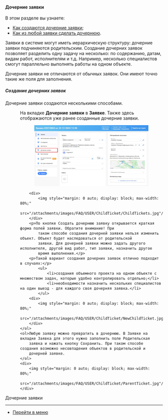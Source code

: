 #### Дочерние заявки
В этом разделе вы узнаете:
<html>
<meta charset="utf-8">
<title>Быстрый переход внутри документа</title>
<ul>
    <li><a href="#ChildTicket1">Как создаются дочерние заявки</a>;</li>
    <li><a href="#ChildTicket2">Как из любой заявки сделать дочернюю</a>.</li>
    <!-- <li><a href="#payment">Отправка Счета на оплату заказчику и оплата Акта.</a></li> -->

</ul>
</html>

<p>Заявки в системе могут иметь иерархическую структуру: дочерние заявки подчиняются родительским.
    Создание дочерних заявок позволяет разделить одну задачу на несколько: по содержанию, датам, видам работ,
    исполнителям и т.д. Например, несколько специалистов смогут параллельно выполнять работы на одном объекте.
</p>
<p>Дочерние заявки не отличаются от обычных заявок. Они имеют точно такие же поля для заполнения.</p>

<h5 id="act">Создание дочерних заявок</h5>
<p>Дочерние заявки создаются несколькими способами.</p>
<ul>
    <ol>На вкладке <strong>Дочерние заявки</strong> в <strong>Заявке</strong>.
        Также здесь отображаются уже ранее созданные дочерние заявки.
        <p>
        <div>
            <img style="margin: 0 auto; display: block; max-width: 80%;"
                 src="/attachments/images/FAQ/USER/ChildTicket/ChildTicket.jpg"/>
        </div>
        </p>

        <div>
            <img style="margin: 0 auto; display: block; max-width: 80%;"
                 src="/attachments/images/FAQ/USER/ChildTicket/ChildTickets.jpg"/>
        </div>
        <p>По кнопке Создать дочернюю заявку открывается краткая форма полей заявки. Обратите внимание! При
            таком способе создания дочерней заявки нельзя изменить объект. Объект будет наследоваться от родительской
            заявки. Для дочерней заявки можно задать другого исполнителя, другой вид работ, тип заявки, назначить другое
            время выполнения.</p>
        <p>Такой вариант создания дочерних заявок отлично подходит в случаях:</p>
            <ul>
                <li>создания объемного проекта на одном объекте с множеством задач, которые удобно контролировать отдельно;</li>
                <li>необходимости назначить нескольких специалистов на один выезд - для каждого своя дочерняя заявка.</li>
            </ul>
        <div>
            <img style="margin: 0 auto; display: block; max-width: 80%;"
                 src="/attachments/images/FAQ/USER/ChildTicket/NewChildTicket.jpg"/>
        </div>
    </ol>
    <ol>Любую заявку можно превратить в дочернюю. В Заявке на вкладке Заявка для этого нужно заполнить поле Родительская
        заявка и нажать кнопку Сохранить. При таком способе создания возможно несовпадения объектов в родительской и
        дочерней заявке.
    </ol>
    <div>
        <img style="margin: 0 auto; display: block; max-width: 80%;"
             src="/attachments/images/FAQ/USER/ChildTicket/ParentTicket.jpg"/>
    </div>
</ul>
<p>Дочерние заявки </p>


____
- [Перейти в меню](http://wiki.hubex.ru)
